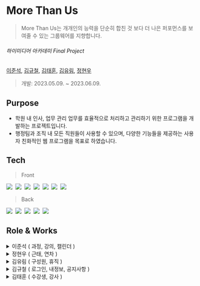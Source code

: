  
#  More Than Us 
> More Than Us는 개개인의 능력을 단순히 합친 것 보다 더 나은 퍼포먼스를 보여줄 수 있는 그룹웨어를 지향합니다.

###### _하이미디어 아카데미  Final Project_            
[이준석](https://github.com/dlwnstjr0310), [김규철](), [김태훈](), [김유림](), [정현우](https://github.com/heyw00)
  
  > 개발: 2023.05.09. ~ 2023.06.09.

  
## Purpose 
- 학원 내 인사, 업무 관리 업무를 효율적으로 처리하고 관리하기 위한 프로그램을 개발하는 프로젝트입니다.
- 행정팀과 조직 내 모든 직원들이 사용할 수 있으며, 다양한 기능들을 제공하는 사용자 친화적인 웹 프로그램을 목표로 하였습니다.

## Tech
> Front

<img src="https://img.shields.io/badge/React-61DAFB?style=flat-square&logo=react&logoColor=white"/>&nbsp;
<img src="https://img.shields.io/badge/React Router-CA4245?style=flat-square&logo=reactrouter&logoColor=white"/>&nbsp;
<img src="https://img.shields.io/badge/Redux-764ABC?style=flat-square&logo=redux&logoColor=white"/>&nbsp;
<img src="https://img.shields.io/badge/HTML-E34F26?style=flat-square&logo=html5&logoColor=white"/>&nbsp;
<img src="https://img.shields.io/badge/CSS-1572B6?style=flat-square&logo=css3&logoColor=white"/>&nbsp;
<img src="https://img.shields.io/badge/JavaScript-F7DF1E?style=flat-square&logo=javascript&logoColor=white"/>&nbsp;
<img src="https://img.shields.io/badge/Axios-5A29E4?style=flat-square&logo=axios&logoColor=white"/>&nbsp;

> Back

<img src="https://img.shields.io/badge/Java-5382a1?style=flat-square&logo=java&logoColor=white"/>&nbsp;
<img src="https://img.shields.io/badge/Spring-6DB33F?style=flat-square&logo=spring&logoColor=white"/>&nbsp;
<img src="https://img.shields.io/badge/Spring Boot-6DB33F?style=flat-square&logo=springboot&logoColor=white"/>&nbsp;
<img src="https://img.shields.io/badge/Spring Security-6DB33F?style=flat-square&logo=springsecurity&logoColor=white"/>&nbsp;
<img src="https://img.shields.io/badge/Oracle-F80000?style=flat-square&logo=oracle&logoColor=white"/>&nbsp;


## Role & Works

<details>
<summary>이준석 ( 과정, 강의, 캘린더 )</summary>
<div markdown="1">

 <br>
<details> 
	<summary>과정</summary>
  <br>
  <br>
 <details>

<summary>실행영상</summary>
	 
![과정 실행영상](https://github.com/Insa-dong/.github/assets/126157268/7f6f6afd-fed5-47ff-aa7d-2d0ea2cdae10)
 </details>
 <br>
 <br>

> CRUD 와 검색기능 구현
- 과정 코드로 회차 조회시 한번의 통신으로 List 를 리턴받습니다.

	<summary>Service</summary>
	
	```java
	Pageable pageable = PageRequest.of(page - 1, 7, Sort.by("trainingCode").descending());

	Page<Training> foundList = trainingRepository.findByTrainingDeleteYn(pageable, "N");
	Page<TrainingDTO> foundDTOList = foundList.map(training -> modelMapper.map(training, TrainingDTO.class));
	List<Long> trainingCodeList = foundList.map(Training::getTrainingCode).toList();
	List<Long> foundCountList = studyRepository.findByTrainingCodes(trainingCodeList);

	List<TrainingDTO> list = foundDTOList.toList();

	for (int i = 0; i < foundCountList.size(); i++) {
		list.get(i).setStudyCount(foundCountList.get(i));
	}

	return new PageImpl<>(list, pageable, trainingRepository.countByTraining());
	```
	
	<summary>Repository</summary>
	
	```java
	@Query(value = "SELECT 
		nvl(max(s.studyCount), 0) 
	  FROM Study s 
	 RIGHT JOIN s.training t 
	 WHERE t.trainingCode IN :trainingCodeList 
	 GROUP by t.trainingCode 
	 ORDER by t.trainingCode DESC")
	List<Long> findByTrainingCodes(List<Long> trainingCodeList);
	```
	</details>
<br>

<details> 
	<summary>강의</summary>
  <br>
  <br>
 <details>

<summary>실행영상</summary>


![강의 실행영상](https://github.com/Insa-dong/.github/assets/126157268/ca1e4ff9-bfc7-44cf-887e-ba364153418e)

</details>

  <br>
  <br>
  
  > CRUD 와 검색기능 구현

</details>

<br>

<details>
<summary>캘린더</summary>
	<br>
	<br>
	
 <details>
<summary>실행영상</summary>

	
![캘린더 실행영상](https://github.com/Insa-dong/.github/assets/126157268/dca7b151-202e-4b29-a78c-78c72a059d2f)
</details>

<br>
<br>

> CRUD 와 정렬기준 변경 구현


</details>
</details>






<details>
<summary>정현우 ( 근태, 연차 )</summary>
<div markdown="1">

 <br>

### ⌚️ 근태
  <br>

 실행영상

 <br>

 > 출퇴근 기록과 그에 대한 조회
 - 출근 시간과 퇴근 시간을 등록합니다.
 	- 출근 시간 등록 전에는 퇴근 시간을 등록 할 수 없습니다.
 	- 출퇴근 시간은 재등록할 수 없습니다.
 - 근무 시간을 타이머로 보여줍니다.
 - 내 근태 기록(출근일, 출근시간, 퇴근시간, 연차여부)을 페이징 처리된 목록으로 조회할 수 있습니다.
   
 <br>
 
 > 출퇴근 시간 수정과 조회
 - 관리자의 경우 모든 구성원의 근태 정보를 페이징 처리된 목록으로 조회할 수 있습니다.
 - 구성원의 근태 정보를 날짜(출근일)별로 검색하여 조회할 수 있습니다.
 - 관리자의 경우 구성원의 출퇴근 시간을 수정할 수 있습니다.

<br>
<br>

### 🚥 연차
  <br>

 실행영상
 
 <br>

 > 내 연차 조회 
 - 내 연차 현황(총 연차, 사용 연차, 남은 연차)을 보여줍니다.
	- 총 연차는 현재 15개로 고정하였습니다.
	- 사용 연차는 승인된 연차 일수 만큼 늘어나며, 취소 될 경우 복구됩니다.
 	- 남은 연차는 총 연차에서 사용 연차를 제외한 값입니다. 
 - 예정 연차 : 신청한 연차의 정보와 승인 상태를 보여줍니다.
 - 사용 기록 : 지난 연차 사용 기록을 보여주며, 연도별로 조회할 수 있습니다.
<br>
 
 > 연차 신청과 취소
 - 연차 신청하기를 통해 연차 정보를 기입, 제출하여 자신의 팀장에게 연차 신청을 할 수 있습니다.
 - 알러트 창을 통해 제약 사항을 알려줍니다.
 	- 필수 입력 사항 (연차 종류, 시작일, 종료일, 신청 사유)를 반드시 등록하도록 합니다.
 	- 이미 신청한 날짜가 포함될 경우 신청할 수 없습니다. 
 	- 신청하려는 기간이 남은 연차보다 많을 경우 신청할 수 없습니다.
- 신청취소 버튼을 통해 연차 신청을 취소하여 데이터를 삭제합니다.

   <br>
   
 > 구성원 연차 조회 및 결재
 - 관리자는 모든 구성원의 연차 현황(총 연차, 사용 연차, 남은 연차)를 조회, 검색할 수 있습니다.
 - 팀장은 자신의 팀원의 연차 현황을 조회, 검색할 수 있습니다.
 - 팀장은 자신에게 올라온 연차 신청을 조회할 수 있으며, 반려 또는 승인 처리할 수 있습니다.
 	- 모든 검색은 이름, 부서, 잔여 연차 별로 조회할 수 있습니다. (잔여 연차는 검색어 이상의 정보 조회)

   <br>
</details>
<details>
<summary>김유림 ( 구성원, 휴직 )</summary>
<div markdown="1">

<br>

### ✨ 구성원
  <br>

 > 조직도 조회 및 검색
 - 사용자는 전 직원을 조회하고 검색할 수 있습니다.
   
 <br>
 
 > 구성원 등록 및 수정, 삭제
 - 관리자는 구성원의 상세 정보를 입력하여 등록할 수 있습니다.
 - 관리자는 구성원의 부서, 직책을 수정하여 인사이력을 변경할 수 있습니다.
   

 <br>
   
 ### 🛸 휴직
> 휴직 신청 및 결재
- 내 정보의 휴직 신청 탭을 통해 휴직을 신청할 수 있습니다.
- 관리자는 휴직 관리 탭에서 휴직 신청을 승인/반려할 수 있습니다.

<br>
<br>



 
</details>
<details>
<summary>김규철 ( 로그인, 내정보, 공지사항 )</summary>
<div markdown="1">

 ### 🔐 로그인
> 로그인/로그아웃, 아이디/비밀번호 찾기
- 모든 사용자는 로그인/로그아웃을 통해 프로그램을 사용할 수 있습니다.
- 로그인 페이지에서 아이디/비밀번호를 찾을 수 있습니다.

<br>

 ### 🗃️ 내정보
> 마이페이지
- 내 정보를 수정할 수 있으며 비밀번호를 변경할 수 있습니다.

<br>

### 💌 공지사항
> 공지사항 작성, 수정, 삭제
- 모든 사용자는 공지사항을 작성할 수 있으며 본인의 게시글을 수정/삭제할 수 있습니다.
- 관리자는 모든 공지사항을 조회, 삭제할 수 있습니다.

<br>



 </details>
<details>
<summary>김태훈 ( 수강생, 강사 )</summary>
<div markdown="1">

### 👩🏻‍🎓 수강생
> 수강생 등록 및 관리
- 수강생의 목록을 조회할 수 있으며 이름으로 검색할 수 있습니다.
- 관리자는 수강생의 상세 정보를 입력하여 등록할 수 있습니다.
- 관리자는 수강생으 정보를 수정할 수 있으며 수강하는 과정을 등록할 수 있습니다.
  
<br>

### 📋 강사
> 수강생 출결관리 및 상담, 평가 등록
- 강사는 자신의 수강생의 출결사항을 입력할 수 있습니다.
- 강사는 자신의 수강생의 상담 기록을 등록, 수정할 수 있습니다.
- 강사는 자신의 수가생의 평가 기록을 등록, 수정할 수 있습니다.
  
<br>




</details>
   
